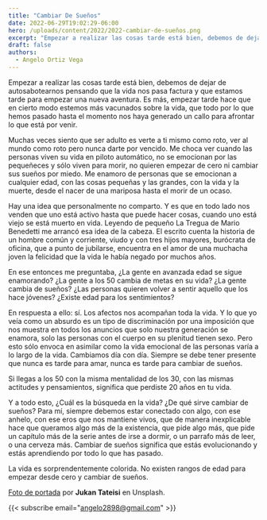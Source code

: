 ```yaml
---
title: "Cambiar De Sueños"
date: 2022-06-29T19:02:29-06:00
hero: /uploads/content/2022/2022-cambiar-de-sueños.png
excerpt: "Empezar a realizar las cosas tarde está bien, debemos de dejar de autosabotearnos pensando que la vida nos pasa factura y que estamos tarde para empezar cualquier aventura. Es más, empezar tarde hace que en cierto modo estemos más vacunado sobre la vida, que todo por lo que hemos pasado hasta el momento nos haya generado un callo para afrontar lo que está por venir."
draft: false
authors:
  - Angelo Ortiz Vega
---
```


Empezar a realizar las cosas tarde está bien, debemos de dejar de autosabotearnos pensando que la vida nos pasa factura y que estamos tarde para empezar una nueva aventura. Es más, empezar tarde hace que en cierto modo estemos más vacunados sobre la vida, que todo por lo que hemos pasado hasta el momento nos haya generado un callo para afrontar lo que está por venir.

Muchas veces siento que ser adulto es verte a ti mismo como roto, ver al mundo como roto pero nunca darte por vencido. Me choca ver cuando las personas viven su vida en piloto automático, no se emocionan por las pequeñeces y sólo viven para morir, no quieren empezar de cero ni cambiar sus sueños por miedo. Me enamoro de personas que se emocionan a cualquier edad, con las cosas pequeñas y las grandes, con la vida y la muerte, desde el nacer de una mariposa hasta el morir de un ocaso.

Hay una idea que personalmente no comparto. Y es que en todo lado nos venden que uno está activo hasta que puede hacer cosas, cuando uno está viejo se está muerto en vida. Leyendo de pequeño La Tregua de Mario Benedetti me arrancó esa idea de la cabeza. El escrito cuenta la historia de un hombre común y corriente, viudo y con tres hijos mayores, burócrata de oficina, que a punto de jubilarse, encuentra en el amor de una muchacha joven la felicidad que la vida le había negado por muchos años.

En ese entonces me preguntaba, ¿La gente en avanzada edad se sigue enamorando? ¿La gente a los 50 cambia de metas en su vida? ¿La gente cambia de sueños? ¿Las personas quieren volver a sentir aquello que los hace jóvenes? ¿Existe edad para los sentimientos?

En respuesta a ello: sí. Los afectos nos acompañan toda la vida. Y lo que yo veía como un absurdo es un tipo de discriminación por una imposición que nos muestra en todos los anuncios que solo nuestra generación se enamora, solo las personas con el cuerpo en su plenitud tienen sexo. Pero esto sólo envoca en asimilar como la vida emocional de las personas varía a lo largo de la vida. Cambiamos día con día. Siempre se debe tener presente que nunca es tarde para amar, nunca es tarde para cambiar de sueños.

Si llegas a los 50 con la misma mentalidad de los 30, con las mismas actitudes y pensamientos, significa que perdiste 20 años en tu vida.

Y a todo esto, ¿Cuál es la búsqueda en la vida? ¿De qué sirve cambiar de sueños? Para mí, siempre debemos estar conectado con algo, con ese anhelo, con ese eros que nos mantiene vivos, que de manera inexplicable hace que queramos algo más de la existencia, que pide algo más, que pide un capítulo más de la serie antes de irse a dormir, o un parrafo más de leer, o una cerveza más. Cambiar de sueños significa que estás evolucionando y estás aprendiendo por todo lo que has pasado.

La vida es sorprendentemente colorida. No existen rangos de edad para empezar desde cero y cambiar de sueños.

[Foto de portada](https://unsplash.com/photos/bJhT_8nbUA0) por **Jukan Tateisi** en Unsplash.

{{< subscribe email="angelo2898@gmail.com" >}}
